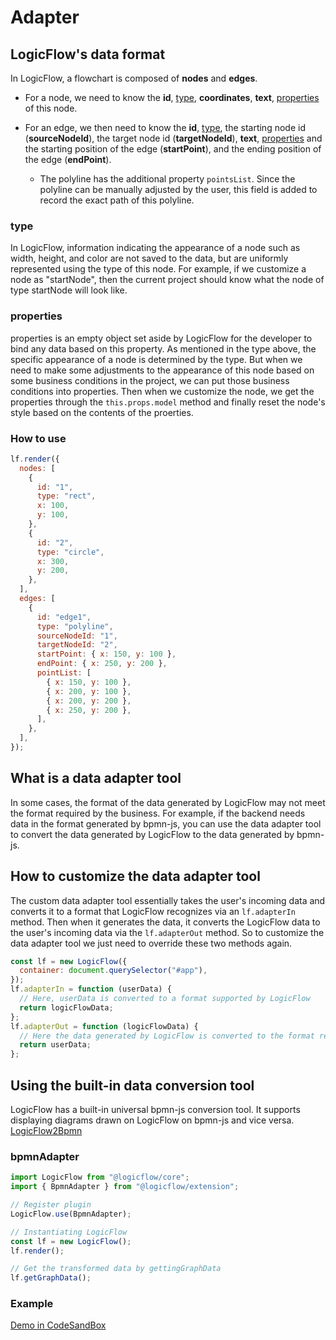# Adapter

## LogicFlow's data format

In LogicFlow, a flowchart is composed of **nodes** and **edges**.

- For a node, we need to know the **id**, [type](en/guide/extension/adapter#type), **coordinates**, **text**, [properties](en/guide/extension/adapter#properties) of this node.
- For an edge, we then need to know the **id**, [type](en/guide/extension/adapter#type), the starting node id (**sourceNodeId**), the target node id (**targetNodeId**), **text**, [properties](en/guide/extension/adapter#properties) and the starting position of the edge (**startPoint**), and the ending position of the edge (**endPoint**).

  - The polyline has the additional property `pointsList`. Since the polyline can be manually adjusted by the user, this field is added to record the exact path of this polyline.

### type

In LogicFlow, information indicating the appearance of a node such as width, height, and color are not saved to the data, but are uniformly represented using the type of this node. For example, if we customize a node as "startNode", then the current project should know what the node of type startNode will look like.

### properties

properties is an empty object set aside by LogicFlow for the developer to bind any data based on this property. As mentioned in the type above, the specific appearance of a node is determined by the type. But when we need to make some adjustments to the appearance of this node based on some business conditions in the project, we can put those business conditions into properties. Then when we customize the node, we get the properties through the `this.props.model` method and finally reset the node's style based on the contents of the proerties.

### How to use

```js
lf.render({
  nodes: [
    {
      id: "1",
      type: "rect",
      x: 100,
      y: 100,
    },
    {
      id: "2",
      type: "circle",
      x: 300,
      y: 200,
    },
  ],
  edges: [
    {
      id: "edge1",
      type: "polyline",
      sourceNodeId: "1",
      targetNodeId: "2",
      startPoint: { x: 150, y: 100 },
      endPoint: { x: 250, y: 200 },
      pointList: [
        { x: 150, y: 100 },
        { x: 200, y: 100 },
        { x: 200, y: 200 },
        { x: 250, y: 200 },
      ],
    },
  ],
});
```

## What is a data adapter tool

In some cases, the format of the data generated by LogicFlow may not meet the format required by the business. For example, if the backend needs data in the format generated by bpmn-js, you can use the data adapter tool to convert the data generated by LogicFlow to the data generated by bpmn-js.

## How to customize the data adapter tool

The custom data adapter tool essentially takes the user's incoming data and converts it to a format that LogicFlow recognizes via an `lf.adapterIn` method. Then when it generates the data, it converts the LogicFlow data to the user's incoming data via the `lf.adapterOut` method. So to customize the data adapter tool we just need to override these two methods again.

```js
const lf = new LogicFlow({
  container: document.querySelector("#app"),
});
lf.adapterIn = function (userData) {
  // Here, userData is converted to a format supported by LogicFlow
  return logicFlowData;
};
lf.adapterOut = function (logicFlowData) {
  // Here the data generated by LogicFlow is converted to the format required by the user.
  return userData;
};
```

## Using the built-in data conversion tool

LogicFlow has a built-in universal bpmn-js conversion tool. It supports displaying diagrams drawn on LogicFlow on bpmn-js and vice versa. [LogicFlow2Bpmn](https://github.com/didi/LogicFlow/tree/master/packages/extension/src/bpmn-adapter)

### bpmnAdapter

```ts
import LogicFlow from "@logicflow/core";
import { BpmnAdapter } from "@logicflow/extension";

// Register plugin
LogicFlow.use(BpmnAdapter);

// Instantiating LogicFlow
const lf = new LogicFlow();
lf.render();

// Get the transformed data by gettingGraphData
lf.getGraphData();
```

### Example

<a href="https://docs.logic-flow.cn/demo/dist/examples/#/extension/adapter?from=doc" target="_blank"> Demo in CodeSandBox</a>
